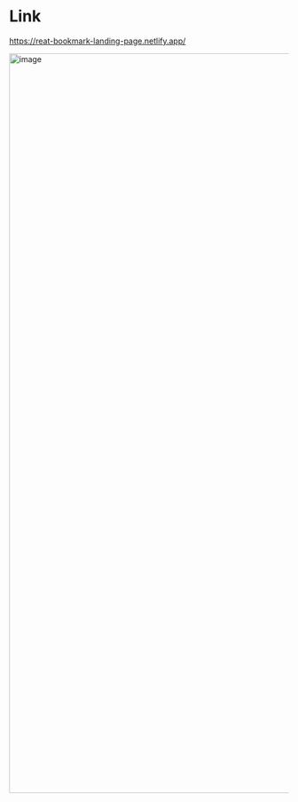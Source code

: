 # Link
https://reat-bookmark-landing-page.netlify.app/

<img width="1334" alt="image" src="https://user-images.githubusercontent.com/25538870/188028831-afe143e7-8b2f-4cba-9fd6-fd77ae685727.png">


